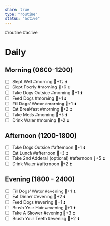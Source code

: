 ```yaml
---
share: true
type: "routine"
status: "active"
---
```

#routine #active
# Daily
## Morning (0600-1200)
- [ ] Slept Well #morning 🥄+12 ⏫ 
- [ ] Slept Poorly #morning 🥄+6 ⏫ 
- [ ] Take Dogs Outside #morning  🥄+1 ⏫
- [ ] Feed Dogs #morning 🥄+1 ⏫
- [ ] Fill Dogs' Water #morning 🥄+1 ⏫
- [ ] Eat Breakfast #morning 🥄+2 ⏫
- [ ] Take Meds #morning  🥄+5 ⏫
- [ ] Drink Water #morning  🥄+2 ⏫

## Afternoon (1200-1800)
- [ ] Take Dogs Outside #afternoon  🥄+1 ⏫
- [ ] Eat Lunch #afternoon 🥄+2 ⏫
- [ ] Take 2nd Adderall (optional) #afternoon 🥄+5 ⏫
- [ ] Drink Water #afternoon 🥄+2 ⏫

## Evening (1800 - 2400)
- [ ] Fill Dogs' Water #evening 🥄+1 ⏫
- [ ] Eat Dinner #evening 🥄+2 ⏫
- [ ] Feed Dogs #evening 🥄+1 ⏫
- [ ] Brush Your Hair #evening 🥄+1 ⏫
- [ ] Take A Shower #evening 🥄+3 ⏫
- [ ] Brush Your Teeth #evening 🥄+2 ⏫